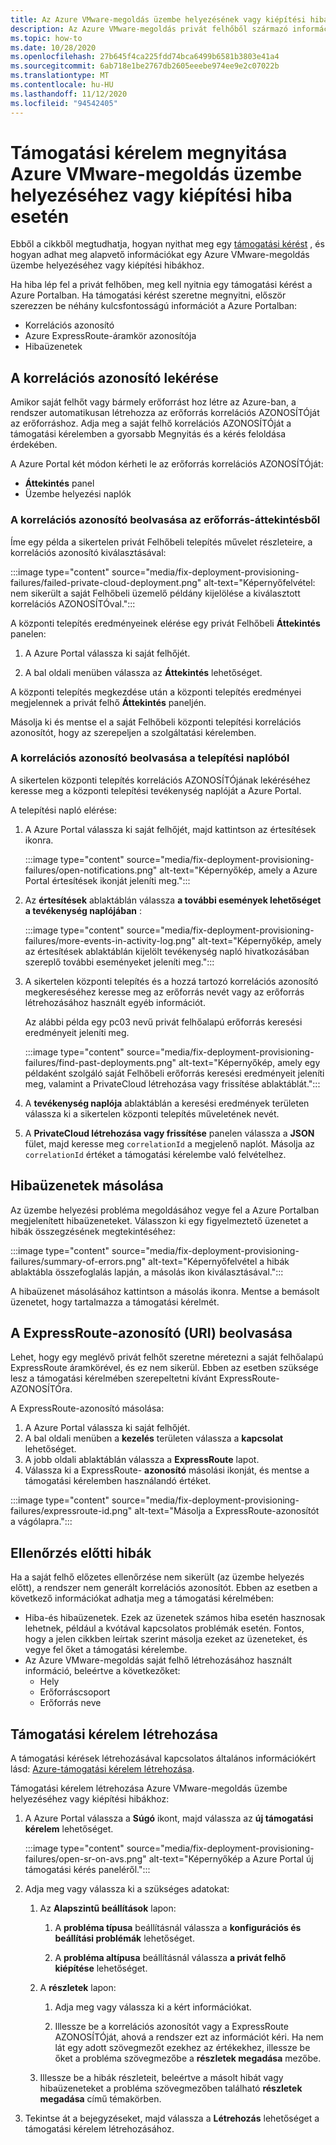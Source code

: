 ```yaml
---
title: Az Azure VMware-megoldás üzembe helyezésének vagy kiépítési hibájának támogatása
description: Az Azure VMware-megoldás privát felhőből származó információk beszerzése egy Azure VMware-megoldás üzembe helyezésére vagy kiépítési hibára vonatkozó szolgáltatási kérelem benyújtásához.
ms.topic: how-to
ms.date: 10/28/2020
ms.openlocfilehash: 27b645f4ca225fdd74bca6499b6581b3803e41a4
ms.sourcegitcommit: 6ab718e1be2767db2605eeebe974ee9e2c07022b
ms.translationtype: MT
ms.contentlocale: hu-HU
ms.lasthandoff: 11/12/2020
ms.locfileid: "94542405"
---
```

# <a name="open-a-support-request-for-an-azure-vmware-solution-deployment-or-provisioning-failure"></a>Támogatási kérelem megnyitása Azure VMware-megoldás üzembe helyezéséhez vagy kiépítési hiba esetén

Ebből a cikkből megtudhatja, hogyan nyithat meg egy [támogatási kérést](https://rc.portal.azure.com/#create/Microsoft.Support) , és hogyan adhat meg alapvető információkat egy Azure VMware-megoldás üzembe helyezéséhez vagy kiépítési hibákhoz. 

Ha hiba lép fel a privát felhőben, meg kell nyitnia egy támogatási kérést a Azure Portalban. Ha támogatási kérést szeretne megnyitni, először szerezzen be néhány kulcsfontosságú információt a Azure Portalban:

- Korrelációs azonosító
- Azure ExpressRoute-áramkör azonosítója
- Hibaüzenetek

## <a name="get-the-correlation-id"></a>A korrelációs azonosító lekérése
 
Amikor saját felhőt vagy bármely erőforrást hoz létre az Azure-ban, a rendszer automatikusan létrehozza az erőforrás korrelációs AZONOSÍTÓját az erőforráshoz. Adja meg a saját felhő korrelációs AZONOSÍTÓját a támogatási kérelemben a gyorsabb Megnyitás és a kérés feloldása érdekében.

A Azure Portal két módon kérheti le az erőforrás korrelációs AZONOSÍTÓját:

* **Áttekintés** panel
* Üzembe helyezési naplók
 
 ### <a name="get-the-correlation-id-from-the-resource-overview"></a>A korrelációs azonosító beolvasása az erőforrás-áttekintésből

Íme egy példa a sikertelen privát Felhőbeli telepítés művelet részleteire, a korrelációs azonosító kiválasztásával:

:::image type="content" source="media/fix-deployment-provisioning-failures/failed-private-cloud-deployment.png" alt-text="Képernyőfelvétel: nem sikerült a saját Felhőbeli üzemelő példány kijelölése a kiválasztott korrelációs AZONOSÍTÓval.":::

A központi telepítés eredményeinek elérése egy privát Felhőbeli **Áttekintés** panelen:

1. A Azure Portal válassza ki saját felhőjét.

1. A bal oldali menüben válassza az **Áttekintés** lehetőséget.

A központi telepítés megkezdése után a központi telepítés eredményei megjelennek a privát felhő **Áttekintés** paneljén.

Másolja ki és mentse el a saját Felhőbeli központi telepítési korrelációs azonosítót, hogy az szerepeljen a szolgáltatási kérelemben.

### <a name="get-the-correlation-id-from-the-deployment-log"></a>A korrelációs azonosító beolvasása a telepítési naplóból

A sikertelen központi telepítés korrelációs AZONOSÍTÓjának lekéréséhez keresse meg a központi telepítési tevékenység naplóját a Azure Portal.

A telepítési napló elérése:

1. A Azure Portal válassza ki saját felhőjét, majd kattintson az értesítések ikonra.

   :::image type="content" source="media/fix-deployment-provisioning-failures/open-notifications.png" alt-text="Képernyőkép, amely a Azure Portal értesítések ikonját jeleníti meg.":::

1. Az **értesítések** ablaktáblán válassza **a további események lehetőséget a tevékenység naplójában** :

    :::image type="content" source="media/fix-deployment-provisioning-failures/more-events-in-activity-log.png" alt-text="Képernyőkép, amely az értesítések ablaktáblán kijelölt tevékenység napló hivatkozásában szereplő további eseményeket jeleníti meg.":::

1. A sikertelen központi telepítés és a hozzá tartozó korrelációs azonosító megkereséséhez keresse meg az erőforrás nevét vagy az erőforrás létrehozásához használt egyéb információt. 

    Az alábbi példa egy pc03 nevű privát felhőalapú erőforrás keresési eredményeit jeleníti meg.
 
    :::image type="content" source="media/fix-deployment-provisioning-failures/find-past-deployments.png" alt-text="Képernyőkép, amely egy példaként szolgáló saját Felhőbeli erőforrás keresési eredményeit jeleníti meg, valamint a PrivateCloud létrehozása vagy frissítése ablaktáblát.":::
 
1. A **tevékenység naplója** ablaktáblán a keresési eredmények területen válassza ki a sikertelen központi telepítés műveletének nevét.

1. A **PrivateCloud létrehozása vagy frissítése** panelen válassza a **JSON** fület, majd keresse meg `correlationId` a megjelenő naplót. Másolja az `correlationId` értéket a támogatási kérelembe való felvételhez. 
 
## <a name="copy-error-messages"></a>Hibaüzenetek másolása

Az üzembe helyezési probléma megoldásához vegye fel a Azure Portalban megjelenített hibaüzeneteket. Válasszon ki egy figyelmeztető üzenetet a hibák összegzésének megtekintéséhez:
 
:::image type="content" source="media/fix-deployment-provisioning-failures/summary-of-errors.png" alt-text="Képernyőfelvétel a hibák ablaktábla összefoglalás lapján, a másolás ikon kiválasztásával.":::

A hibaüzenet másolásához kattintson a másolás ikonra. Mentse a bemásolt üzenetet, hogy tartalmazza a támogatási kérelmét.
 
## <a name="get-the-expressroute-id-uri"></a>A ExpressRoute-azonosító (URI) beolvasása
 
Lehet, hogy egy meglévő privát felhőt szeretne méretezni a saját felhőalapú ExpressRoute áramkörével, és ez nem sikerül. Ebben az esetben szüksége lesz a támogatási kérelmében szerepeltetni kívánt ExpressRoute-AZONOSÍTÓra.

A ExpressRoute-azonosító másolása:

1. A Azure Portal válassza ki saját felhőjét.
1. A bal oldali menüben a **kezelés** területen válassza a **kapcsolat** lehetőséget. 
1. A jobb oldali ablaktáblán válassza a **ExpressRoute** lapot.
1. Válassza ki a ExpressRoute- **azonosító** másolási ikonját, és mentse a támogatási kérelemben használandó értéket.
 
:::image type="content" source="media/fix-deployment-provisioning-failures/expressroute-id.png" alt-text="Másolja a ExpressRoute-azonosítót a vágólapra."::: 
 
## <a name="pre-validation-failures"></a>Ellenőrzés előtti hibák

Ha a saját felhő előzetes ellenőrzése nem sikerült (az üzembe helyezés előtt), a rendszer nem generált korrelációs azonosítót. Ebben az esetben a következő információkat adhatja meg a támogatási kérelmében:

- Hiba-és hibaüzenetek. Ezek az üzenetek számos hiba esetén hasznosak lehetnek, például a kvótával kapcsolatos problémák esetén. Fontos, hogy a jelen cikkben leírtak szerint másolja ezeket az üzeneteket, és vegye fel őket a támogatási kérelembe.
- Az Azure VMware-megoldás saját felhő létrehozásához használt információ, beleértve a következőket:
  - Hely
  - Erőforráscsoport
  - Erőforrás neve

## <a name="create-your-support-request"></a>Támogatási kérelem létrehozása

A támogatási kérések létrehozásával kapcsolatos általános információkért lásd: [Azure-támogatási kérelem létrehozása](../azure-portal/supportability/how-to-create-azure-support-request.md). 

Támogatási kérelem létrehozása Azure VMware-megoldás üzembe helyezéséhez vagy kiépítési hibákhoz:

1. A Azure Portal válassza a **Súgó** ikont, majd válassza az **új támogatási kérelem** lehetőséget.

    :::image type="content" source="media/fix-deployment-provisioning-failures/open-sr-on-avs.png" alt-text="Képernyőkép a Azure Portal új támogatási kérés paneléről.":::

1. Adja meg vagy válassza ki a szükséges adatokat:

   1. Az **Alapszintű beállítások** lapon:

      1. A **probléma típusa** beállításnál válassza a **konfigurációs és beállítási problémák** lehetőséget.

      1. A **probléma altípusa** beállításnál válassza **a privát felhő kiépítése** lehetőséget.

   1. A **részletek** lapon:

      1. Adja meg vagy válassza ki a kért információkat.

      1. Illessze be a korrelációs azonosítót vagy a ExpressRoute AZONOSÍTÓját, ahová a rendszer ezt az információt kéri. Ha nem lát egy adott szövegmezőt ezekhez az értékekhez, illessze be őket a probléma szövegmezőbe a **részletek megadása** mezőbe.

    1. Illessze be a hibák részleteit, beleértve a másolt hibát vagy hibaüzeneteket a probléma szövegmezőben található **részletek megadása** című témakörben.

1. Tekintse át a bejegyzéseket, majd válassza a **Létrehozás** lehetőséget a támogatási kérelem létrehozásához.
